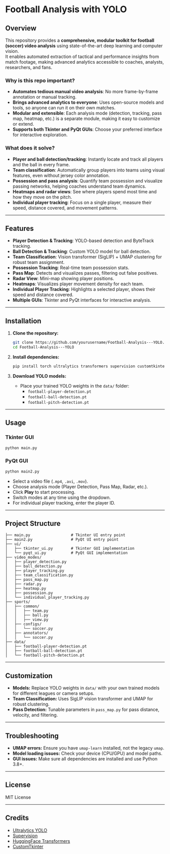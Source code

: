 # Football Analysis with YOLO

## Overview

This repository provides a **comprehensive, modular toolkit for football (soccer) video analysis** using state-of-the-art deep learning and computer vision.  
It enables automated extraction of tactical and performance insights from match footage, making advanced analytics accessible to coaches, analysts, researchers, and fans.

### Why is this repo important?

- **Automates tedious manual video analysis**: No more frame-by-frame annotation or manual tracking.
- **Brings advanced analytics to everyone**: Uses open-source models and tools, so anyone can run it on their own matches.
- **Modular and extensible**: Each analysis mode (detection, tracking, pass map, heatmap, etc.) is a separate module, making it easy to customize or extend.
- **Supports both Tkinter and PyQt GUIs**: Choose your preferred interface for interactive exploration.

### What does it solve?

- **Player and ball detection/tracking**: Instantly locate and track all players and the ball in every frame.
- **Team classification**: Automatically group players into teams using visual features, even without jersey color annotation.
- **Possession and pass analysis**: Quantify team possession and visualize passing networks, helping coaches understand team dynamics.
- **Heatmaps and radar views**: See where players spend most time and how they move on the pitch.
- **Individual player tracking**: Focus on a single player, measure their speed, distance covered, and movement patterns.

---

## Features

- **Player Detection & Tracking**: YOLO-based detection and ByteTrack tracking.
- **Ball Detection & Tracking**: Custom YOLO model for ball detection.
- **Team Classification**: Vision transformer (SigLIP) + UMAP clustering for robust team assignment.
- **Possession Tracking**: Real-time team possession stats.
- **Pass Map**: Detects and visualizes passes, filtering out false positives.
- **Radar View**: Mini-map showing player positions.
- **Heatmaps**: Visualizes player movement density for each team.
- **Individual Player Tracking**: Highlights a selected player, shows their speed and distance covered.
- **Multiple GUIs**: Tkinter and PyQt interfaces for interactive analysis.

---

## Installation

1. **Clone the repository:**
   ```sh
   git clone https://github.com/yourusername/Football-Analysis---YOLO.git
   cd Football-Analysis---YOLO
   ```

2. **Install dependencies:**
   ```sh
   pip install torch ultralytics transformers supervision customtkinter pyqt5 umap-learn scikit-learn joblib tqdm opencv-python
   ```

3. **Download YOLO models:**
   - Place your trained YOLO weights in the `data/` folder:
     - `football-player-detection.pt`
     - `football-ball-detection.pt`
     - `football-pitch-detection.pt`

---

## Usage

### Tkinter GUI

```sh
python main.py
```

### PyQt GUI

```sh
python main2.py
```

- Select a video file (`.mp4`, `.avi`, `.mov`).
- Choose analysis mode (Player Detection, Pass Map, Radar, etc.).
- Click **Play** to start processing.
- Switch modes at any time using the dropdown.
- For individual player tracking, enter the player ID.

---

## Project Structure

```
├── main.py                  # Tkinter UI entry point
├── main2.py                 # PyQt UI entry point
├── ui/
│   ├── tkinter_ui.py        # Tkinter GUI implementation
│   └── pyqt_ui.py           # PyQt GUI implementation
├── video_modes/
│   ├── player_detection.py
│   ├── ball_detection.py
│   ├── player_tracking.py
│   ├── team_classification.py
│   ├── pass_map.py
│   ├── radar.py
│   ├── heatmap.py
│   ├── possession.py
│   └── individual_player_tracking.py
├── sports/
│   ├── common/
│   │   ├── team.py
│   │   ├── ball.py
│   │   ├── view.py
│   ├── configs/
│   │   └── soccer.py
│   ├── annotators/
│   │   └── soccer.py
├── data/
│   ├── football-player-detection.pt
│   ├── football-ball-detection.pt
│   └── football-pitch-detection.pt
```

---

## Customization

- **Models:** Replace YOLO weights in `data/` with your own trained models for different leagues or camera setups.
- **Team Classification:** Uses SigLIP vision transformer and UMAP for robust clustering.
- **Pass Detection:** Tunable parameters in `pass_map.py` for pass distance, velocity, and filtering.

---

## Troubleshooting

- **UMAP errors:** Ensure you have `umap-learn` installed, not the legacy `umap`.
- **Model loading issues:** Check your device (CPU/GPU) and model paths.
- **GUI issues:** Make sure all dependencies are installed and use Python 3.8+.

---

## License

MIT License

---

## Credits

- [Ultralytics YOLO](https://github.com/ultralytics/ultralytics)
- [Supervision](https://github.com/roboflow/supervision)
- [HuggingFace Transformers](https://github.com/huggingface/transformers)
- [CustomTkinter](https://github.com/TomSchimansky/CustomTkinter)

